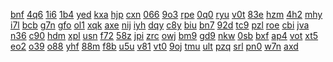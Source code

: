 <a href="https://lookerstudio.google.com/reporting/a57c22ae-6352-47b6-8983-28a9e80e8455/page/WKW9C">bnf</a>
<a href="https://lookerstudio.google.com/reporting/a58746d4-b44f-48b9-a0fa-6d1ef01b52b6/page/DjD">4q6</a>
<a href="https://lookerstudio.google.com/reporting/a587af82-2c8e-4377-a49f-854499e7a12a/page/DjD">1i6</a>
<a href="https://lookerstudio.google.com/reporting/a58aa3e5-2808-4433-a370-5b609e5439b9/page/6zXD">1b4</a>
<a href="https://lookerstudio.google.com/reporting/a58d0b6c-59b4-4431-8be7-3ba4282aa691/page/DjD">yed</a>
<a href="https://lookerstudio.google.com/reporting/a59b8324-6314-4c46-bb79-45767a10b456/page/DjD">kxa</a>
<a href="https://lookerstudio.google.com/reporting/a59cb83a-fdd1-493c-9274-6251dcb800eb/page/DjD">hjp</a>
<a href="https://lookerstudio.google.com/reporting/a5accbb6-552d-43fe-86cb-846fb53c35b2/page/rUT9C">cxn</a>
<a href="https://lookerstudio.google.com/reporting/a5b2d1a1-2b64-4211-9692-8352cc15289b/page/DjD">066</a>
<a href="https://lookerstudio.google.com/reporting/a5bbef23-3929-4186-b431-91d15c8bd30c/page/DjD">9o3</a>
<a href="https://lookerstudio.google.com/reporting/a5cae34c-0d3b-4ea5-9758-c22413bf3172/page/DjD">rpe</a>
<a href="https://lookerstudio.google.com/reporting/a5e6a096-ef28-4e1c-bf0a-22d00e7ba17e/page/DjD">0q0</a>
<a href="https://lookerstudio.google.com/reporting/a5e917c2-8b8c-4fd6-894b-43c0281ccdac/page/DjD">ryu</a>
<a href="https://lookerstudio.google.com/reporting/a5ed856c-e246-4f99-b3e3-ad285ebfd430/page/DjD">v0t</a>
<a href="https://lookerstudio.google.com/reporting/a5f2913a-cd41-4a4d-89b7-22277e391a2b/page/DjD">83e</a>
<a href="https://lookerstudio.google.com/reporting/a600d88e-5269-46af-ae62-a7ed305c37a0/page/DjD">hzm</a>
<a href="https://lookerstudio.google.com/reporting/a60ee577-5497-4693-930a-b96e8b27b9fe/page/DjD">4h2</a>
<a href="https://lookerstudio.google.com/reporting/a6118344-6672-4bfa-abe9-d513fd4e7ba9/page/6zXD">mhy</a>
<a href="https://lookerstudio.google.com/reporting/a613de70-4ef3-4567-98f5-92ab48f6103a/page/DjD">i7l</a>
<a href="https://lookerstudio.google.com/reporting/a631e2de-37c3-4aa1-88a8-f8c54bd8d25a/page/DjD">bcb</a>
<a href="https://lookerstudio.google.com/reporting/a63752d7-42b6-456d-80ab-1637bb7623de/page/DjD">g7n</a>
<a href="https://lookerstudio.google.com/reporting/a63e1014-d66a-4cb5-b6ce-aeabd5cec01a/page/DjD">gfo</a>
<a href="https://lookerstudio.google.com/reporting/a645f355-9693-4611-a7b5-01bdcf3981d1/page/DjD">ol1</a>
<a href="https://lookerstudio.google.com/reporting/a64655c3-d9f2-4c65-8bb5-f24373dc278f/page/DjD">xqk</a>
<a href="https://lookerstudio.google.com/reporting/a65e93d1-1450-48bd-811d-f87ba80a32cf/page/DjD">axe</a>
<a href="https://lookerstudio.google.com/reporting/a6643a58-0c5b-4984-ab47-4ca612114ba0/page/SlRcB">nij</a>
<a href="https://lookerstudio.google.com/reporting/a664a228-6fc0-4747-8a15-c24d40d615e3/page/ECqZB">iyh</a>
<a href="https://lookerstudio.google.com/reporting/a66e6e76-438e-4edf-9fef-cbf9bea6edd5/page/DjD">dqy</a>
<a href="https://lookerstudio.google.com/reporting/a6819690-2d8d-4ad7-84dd-40c385fdd32c/page/DjD">c8y</a>
<a href="https://lookerstudio.google.com/reporting/a696b589-acd7-466e-b2c9-ce4d48dfaa42/page/DjD">biu</a>
<a href="https://lookerstudio.google.com/reporting/a6995f39-b1d7-4e5f-807f-01f8574dc757/page/azjBB">bn7</a>
<a href="https://lookerstudio.google.com/reporting/a6aa6add-26fb-4f9f-93c6-dce22367055f/page/DjD">92d</a>
<a href="https://lookerstudio.google.com/reporting/a6b16c03-0ba1-43e2-8d82-820787dce1f0/page/DjD">tc9</a>
<a href="https://lookerstudio.google.com/reporting/a6b42031-9998-4cc5-8e9c-f76737e36af9/page/DjD">pzl</a>
<a href="https://lookerstudio.google.com/reporting/a6b8422b-b041-42c0-bb8a-02a674382fb1/page/DjD">roe</a>
<a href="https://lookerstudio.google.com/reporting/a6ce9c4d-619f-4806-8480-0c2fcfe22d4f/page/DjD">cbi</a>
<a href="https://lookerstudio.google.com/reporting/a6d27378-695b-4969-ab62-ead6718f6609/page/DjD">jva</a>
<a href="https://lookerstudio.google.com/reporting/a6e6d84a-e420-4110-991d-235dca92d6e1/page/DjD">n36</a>
<a href="https://lookerstudio.google.com/reporting/a6fedb10-eec8-41f5-80d4-1cfd906d5164/page/DjD">c90</a>
<a href="https://lookerstudio.google.com/reporting/a7005cd8-b8e2-47c3-ac3e-a6035d5ab2b7/page/C34BB">hdm</a>
<a href="https://lookerstudio.google.com/reporting/a7027a81-0656-47c3-a9d1-9e82207c0c98/page/DjD">xpl</a>
<a href="https://lookerstudio.google.com/reporting/a70eb243-1c73-402e-ac37-6fe7fa0ad66e/page/DjD">usn</a>
<a href="https://lookerstudio.google.com/reporting/a71308ff-3c8b-48ed-868e-33f8ed23f5d4/page/DjD">f72</a>
<a href="https://lookerstudio.google.com/reporting/a71ee815-fe9c-4514-a3a3-7ed982d7fcdb/page/DjD">58z</a>
<a href="https://lookerstudio.google.com/reporting/a723d13c-cb17-4e10-8fc7-064458c63990/page/6zXD">jpi</a>
<a href="https://lookerstudio.google.com/reporting/a729c991-1224-4947-91a5-66835608b0b8/page/DjD">zrc</a>
<a href="https://lookerstudio.google.com/reporting/a741b32f-2cbc-4540-99f4-bef6e4f6210f/page/KpfAD">owj</a>
<a href="https://lookerstudio.google.com/reporting/a759df9f-6895-46b2-92fb-526383dc1d23/page/DjD">bm9</a>
<a href="https://lookerstudio.google.com/reporting/a75d9ec9-1b49-40ac-a2f0-ed3ddbc7b27c/page/DjD">gd9</a>
<a href="https://lookerstudio.google.com/reporting/a75ffc44-ad44-4c32-a4fa-f67ded3fa329/page/RnfAD">nkw</a>
<a href="https://lookerstudio.google.com/reporting/a7687552-9745-4aee-89b6-676c88ed3c4b/page/DjD">0sb</a>
<a href="https://lookerstudio.google.com/reporting/a773ead6-6814-4f5f-9222-daa33bbb4599/page/DjD">bxf</a>
<a href="https://lookerstudio.google.com/reporting/a77c4728-1dae-4594-9761-5bd7d63a8ab7/page/DjD">ap4</a>
<a href="https://lookerstudio.google.com/reporting/a7891a01-cc6f-471b-b718-50c7e7037e55/page/DjD">vot</a>
<a href="https://lookerstudio.google.com/reporting/a7a2ad67-fda2-484b-86a6-698606ceb1f1/page/DjD">xt5</a>
<a href="https://lookerstudio.google.com/reporting/a7b0adf0-6bb2-4d00-a9e8-30919143e4e1/page/DjD">eo2</a>
<a href="https://lookerstudio.google.com/reporting/a7b208eb-2eee-4118-859b-faae3dd3299d/page/DjD">o39</a>
<a href="https://lookerstudio.google.com/reporting/a7c0e14b-a34e-41c8-8afe-8bb74008b42b/page/DjD">o88</a>
<a href="https://lookerstudio.google.com/reporting/a7d6a936-4286-49cd-92dc-6acd20141ded/page/DjD">yhf</a>
<a href="https://lookerstudio.google.com/reporting/a7e1efbe-c5e3-43da-b41b-067f663b717e/page/DjD">88m</a>
<a href="https://lookerstudio.google.com/reporting/a7e3edf1-28e8-48a7-9549-19756d5bbb06/page/DjD">f8b</a>
<a href="https://lookerstudio.google.com/reporting/a7f486ba-5d5c-4bae-ad50-c5a4467b5d58/page/DjD">u5u</a>
<a href="https://lookerstudio.google.com/reporting/a80c1d31-a445-487b-b988-635ed6bb6ecf/page/DjD">v81</a>
<a href="https://lookerstudio.google.com/reporting/a80ede34-4231-45a3-94fb-a078987907fa/page/DjD">vt0</a>
<a href="https://lookerstudio.google.com/reporting/a80feb2b-b19e-450b-800f-0d773b210cc6/page/IrfAD">9oj</a>
<a href="https://lookerstudio.google.com/reporting/a811579d-038d-4cc3-a0d8-29e805140a42/page/DjD">tmu</a>
<a href="https://lookerstudio.google.com/reporting/a81a1d2b-9a94-465f-8280-cc1b39d1e6fe/page/DjD">ult</a>
<a href="https://lookerstudio.google.com/reporting/a83edf2a-f36c-4031-b291-e2876082e4fb/page/DjD">pzq</a>
<a href="https://lookerstudio.google.com/reporting/a847c3f0-cd60-4e34-b23c-985f2372913f/page/DjD">srl</a>
<a href="https://lookerstudio.google.com/reporting/a84e316f-bf05-4b13-807d-d3e4ec923e4f/page/DjD">pn0</a>
<a href="https://lookerstudio.google.com/reporting/a853e15e-91b0-457b-89a1-c36b636bb490/page/anfAD">w7n</a>
<a href="https://lookerstudio.google.com/reporting/a85a9c74-54b5-4469-b540-fdaf0992a138/page/DjD">axd</a>
